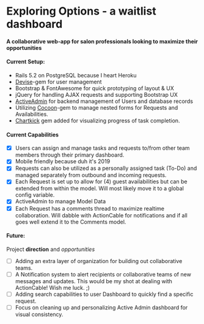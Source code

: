 # Exploring Options - a waitlist dashboard
####  A collaborative web-app for salon professionals looking to maximize their opportunities

#### Current Setup:
  - Rails 5.2 on PostgreSQL because I heart Heroku
  - [Devise](https://github.com/plataformatec/devise)-gem for user management
  - Bootstrap & FontAwesome for quick prototyping of layout & UX
  - jQuery for handling AJAX requests and supporting Bootstrap UX
  - [ActiveAdmin](https://github.com/activeadmin/activeadmin) for backend management of Users and database records
  - Utilizing [Cocoon](https://github.com/nathanvda/cocoon)-gem to manage nested forms for Requests and Availabilities.
  - [Chartkick](https://github.com/ankane/chartkick) gem added for visualizing progress of task completion.


#### Current Capabilities
- [x] Users can assign and manage tasks and requests to/from other team members through their primary dashboard.
- [x] Mobile friendly because duh it's 2019
- [x] Requests can also be utilized as a personally assigned task (To-Do) and managed separately from outbound and incoming requests.
- [x] Each Request is set up to allow for (4) guest availabilities but can be extended from within the model. Will most likely move it to a global config variable.
- [x] ActiveAdmin to manage Model Data
- [x] Each Request has a comments thread to maximize realtime collaboration. Will dabble with ActionCable for notifications and if all goes well extend it to the Comments model.

#### Future:
Project __direction__ and _opportunities_
- [ ] Adding an extra layer of organization for building out collaborative teams.
- [ ] A Notification system to alert recipients or collaborative teams of new messages and updates. This would be my shot at dealing with ActionCable! Wish me luck. ;)
- [ ] Adding search capabilities to user Dashboard to quickly find a specific request.
- [ ] Focus on cleaning up and personalizing Active Admin dashboard for visual consistency.
